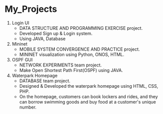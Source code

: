 # My_Projects
1. Login UI
    - DATA STRUCTURE AND PROGRAMMING EXERCISE project.
    - Developed Sign up & Login system.
    - Using JAVA, Database
2. Mininet
    - MOBILE SYSTEM CONVERGENCE AND PRACTICE project.
    - MININET visualization using Python, ONOS, HTML.
3. OSPF GUI
    - NETWORK EXPERIMENTS team project.
    - Make Open Shortest Path First(OSPF) using JAVA.
4. Waterpark Homepage
    - DATABASE team project.
    - Designed & Developed the waterpark homepage using HTML, CSS, PHP.
    - On the homepage, customers can book lockers and rides, and they can borrow swimming goods and buy food at a customer's unique number.
